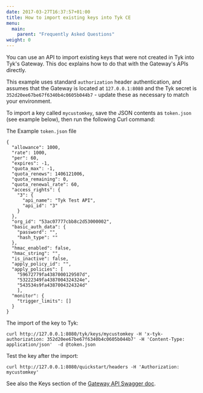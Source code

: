 ```yaml
---
date: 2017-03-27T16:37:57+01:00
title: How to import existing keys into Tyk CE
menu:
  main:
    parent: "Frequently Asked Questions"
weight: 0 
---
```


You can use an API to import existing keys that were not created in Tyk into Tyk's Gateway.
This doc explains how to do that with the Gateway's APIs directly.

This example uses standard `authorization` header authentication, and assumes that the Gateway is located at `127.0.0.1:8080` and the Tyk secret is `352d20ee67be67f6340b4c0605b044b7` - update these as necessary to match your environment.

To import a key called `mycustomkey`, save the JSON contents as `token.json` (see example below), then run the following Curl command:

The Example `token.json` file

```{.json}
{
  "allowance": 1000,
  "rate": 1000,
  "per": 60,
  "expires": -1,
  "quota_max": -1,
  "quota_renews": 1406121006,
  "quota_remaining": 0,
  "quota_renewal_rate": 60,
  "access_rights": {
    "3": {
      "api_name": "Tyk Test API",
      "api_id": "3"
    }
  },
  "org_id": "53ac07777cbb8c2d53000002",
  "basic_auth_data": {
    "password": "",
    "hash_type": ""
  },
  "hmac_enabled": false,
  "hmac_string": "",
  "is_inactive": false,
  "apply_policy_id": "",
  "apply_policies": [
    "59672779fa4387000129507d",
    "53222349fa4387004324324e",
    "543534s9fa4387004324324d"
    ],
  "monitor": {
    "trigger_limits": []
  }
}
```

The import of the key to Tyk:

```
curl http://127.0.0.1:8080/tyk/keys/mycustomkey -H 'x-tyk-authorization: 352d20ee67be67f6340b4c0605b044b7' -H 'Content-Type: application/json'  -d @token.json
```

Test the key after the import:

```
curl http://127.0.0.1:8080/quickstart/headers -H 'Authorization: mycustomkey'
```

See also the Keys section of the [Gateway API Swagger doc](https://tyk.io/docs/tyk-rest-api/).


